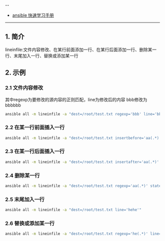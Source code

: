 

--

 - [ansible 快速学习手册](https://ghostwritten.blog.csdn.net/article/details/104344960)

---
##  1. 简介
lineinfile:文件内容修改、在某行前面添加一行、在某行后面添加一行、删除某一行、末尾加入一行、替换或添加某一行

##  2. 示例
### 2.1 文件内容修改
其中regexp为要修改的源内容的正则匹配，line为修改后的内容
bbb修改为bbbbbb
```bash
ansible all -m lineinfile -a "dest=/root/test.txt regexp='bbb' line='bbbbbbb'"
```
###  2.2 在某一行前面插入一行

```bash
ansible all -m lineinfile -a "dest=/root/test.txt insertbefore='aa(.*)' line='eeee'"
```
###  2.3 在某一行后面插入一行

```bash
ansible all -m lineinfile -a "dest=/root/test.txt insertafter='aa(.*)' line='eeee'"
```
###  2.4 删除某一行

```bash
ansible all -m lineinfile -a "dest=/root/test.txt regexp='aa(.*)' state=absent"
```
###  2.5 末尾加入一行

```bash
ansible all -m lineinfile -a "dest=/root/test.txt line='hehe'"
```
###  2.6 替换或添加某一行

```bash
ansible all -m lineinfile -a "dest=/root/test.txt regexp='he(.*)' line='lllll' state=present"
```

